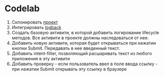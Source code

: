 <!-- .slide:    data-transition="convex" -->

# Codelab

1. Склонировать [проект](https://gitlab.school.noveogroup.com/android-2018/internship-basics)
1. Интегрировать [logback](https://github.com/tony19/logback-android)
1. Создать базовую активити, в которой добавить логирование lifecycle методов. Все активити в проекте должны наследоваться от нее.
1. Добавить новую активити, которая будет открываться при нажатии кнопки Submit. Передавать в нее введенный текст.
1. Добавить intent-filter, позволяющий расшаривать текст из любого приложения в эту активити
1. Добавить проверку - если пользователь ввел в поле ввода ссылку - при нажатии Submit открывать эту ссылку в браузере
